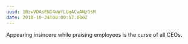 ```yaml
---
uuid: 1BzwVDAsENI4wWfLUqACwANzGsM
date: 2018-10-24T00:00:57.000Z
---
```


Appearing insincere while praising employees is the curse of all CEOs.
